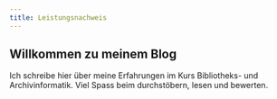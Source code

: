 ```yaml
---
title: Leistungsnachweis
---
```


## Willkommen zu meinem Blog

Ich schreibe hier über meine Erfahrungen im Kurs Bibliotheks- und Archivinformatik. 
Viel Spass beim durchstöbern, lesen und bewerten.
